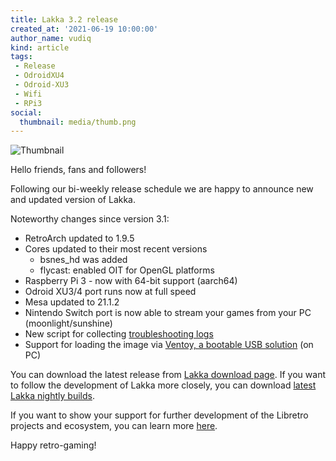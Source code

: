 ```yaml
---
title: Lakka 3.2 release
created_at: '2021-06-19 10:00:00'
author_name: vudiq
kind: article
tags:
 - Release
 - OdroidXU4
 - Odroid-XU3
 - Wifi
 - RPi3
social:
  thumbnail: media/thumb.png
---
```


![Thumbnail](media/thumb.png)

Hello friends, fans and followers!

Following our bi-weekly release schedule we are happy to announce new and updated version of Lakka.

Noteworthy changes since version 3.1:

- RetroArch updated to 1.9.5
- Cores updated to their most recent versions
  - bsnes_hd was added
  - flycast: enabled OIT for OpenGL platforms
- Raspberry Pi 3 - now with 64-bit support (aarch64)
- Odroid XU3/4 port runs now at full speed
- Mesa updated to 21.1.2
- Nintendo Switch port is now able to stream your games from your PC (moonlight/sunshine)
- New script for collecting [troubleshooting logs](/doc/Troubleshooting-Lakka/)
- Support for loading the image via [Ventoy, a bootable USB solution](https://www.ventoy.net) (on PC)

You can download the latest release from [Lakka download page](/get). If you want to follow the development of Lakka more closely, you can download [latest Lakka nightly builds](https://nightly.builds.lakka.tv/latest).

If you want to show your support for further development of the Libretro projects and ecosystem, you can learn more [here](http://retroarch.com/index.php?page=donate).

Happy retro-gaming!
